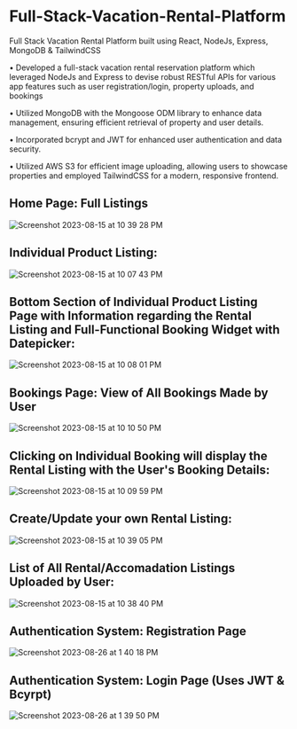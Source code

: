 # Full-Stack-Vacation-Rental-Platform
Full Stack Vacation Rental Platform built using React, NodeJs, Express, MongoDB &amp; TailwindCSS

• Developed a full-stack vacation rental reservation platform which leveraged NodeJs and Express to devise robust
RESTful APIs for various app features such as user registration/login, property uploads, and bookings

• Utilized MongoDB with the Mongoose ODM library to enhance data management, ensuring efficient retrieval of
property and user details.

• Incorporated bcrypt and JWT for enhanced user authentication and data security.

• Utilized AWS S3 for efficient image uploading, allowing users to showcase properties and employed TailwindCSS for
a modern, responsive frontend.

## Home Page: Full Listings
![Screenshot 2023-08-15 at 10 39 28 PM](https://github.com/jaiphookan20/Full-Stack-Vacation-Rental-Platform/assets/52240311/64c38856-8263-4b04-821d-12728f4e3f9b)

## Individual Product Listing: 
![Screenshot 2023-08-15 at 10 07 43 PM](https://github.com/jaiphookan20/Full-Stack-Vacation-Rental-Platform/assets/52240311/05af21f9-98e5-4d34-909e-9228051b229a)

## Bottom Section of Individual Product Listing Page with Information regarding the Rental Listing and Full-Functional Booking Widget with Datepicker: 
![Screenshot 2023-08-15 at 10 08 01 PM](https://github.com/jaiphookan20/Full-Stack-Vacation-Rental-Platform/assets/52240311/571a8320-7b7e-40bb-9d22-b2a6331ec924)

## Bookings Page: View of All Bookings Made by User
![Screenshot 2023-08-15 at 10 10 50 PM](https://github.com/jaiphookan20/Full-Stack-Vacation-Rental-Platform/assets/52240311/4b600bcc-8948-48f3-b344-52292af7a89f)

## Clicking on Individual Booking will display the Rental Listing with the User's Booking Details: 
![Screenshot 2023-08-15 at 10 09 59 PM](https://github.com/jaiphookan20/Full-Stack-Vacation-Rental-Platform/assets/52240311/3d30afe3-a12a-4cd8-8e44-f811e20468ac)

## Create/Update your own Rental Listing:
![Screenshot 2023-08-15 at 10 39 05 PM](https://github.com/jaiphookan20/Full-Stack-Vacation-Rental-Platform/assets/52240311/55f43564-ab5e-4218-99b4-20785fd382d2)

## List of All Rental/Accomadation Listings Uploaded by User: 
![Screenshot 2023-08-15 at 10 38 40 PM](https://github.com/jaiphookan20/Full-Stack-Vacation-Rental-Platform/assets/52240311/90fbb097-849f-4d83-85f8-91c789090556)

## Authentication System: Registration Page 
![Screenshot 2023-08-26 at 1 40 18 PM](https://github.com/jaiphookan20/Full-Stack-Vacation-Rental-Platform/assets/52240311/81cc16b1-9b93-4438-a619-0d1323592981)

## Authentication System: Login Page (Uses JWT & Bcyrpt)
![Screenshot 2023-08-26 at 1 39 50 PM](https://github.com/jaiphookan20/Full-Stack-Vacation-Rental-Platform/assets/52240311/96f818ca-cfa9-4cb3-8e48-072cc97b7dcb)






